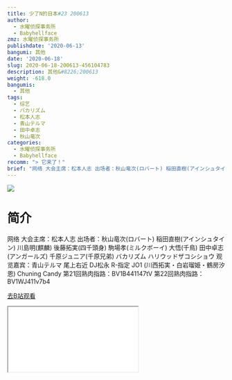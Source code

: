 ```yaml
---
title: 少了N的日本#23 200613
author:
  - 水曜侦探事务所
  - Babyhellface
zmz: 水曜侦探事务所
publishdate: '2020-06-13'
bangumi: 其他
date: '2020-06-18'
slug: 2020-06-18-200613-456104783
description: 其他&#8226;200613
weight: -618.0
bangumis:
  - 其他
tags:
  - 综艺
  - バカリズム
  - 松本人志
  - 青山テルマ
  - 田中卓志
  - 秋山竜次
categories:
  - 水曜侦探事务所
  - Babyhellface
recomm: "> 它来了！"
brief: "网络 大会主席：松本人志 出场者：秋山竜次(ロバート) 稲田直樹(アインシュタイン) 川島明(麒麟) 後藤拓実(四千頭身) 駒場孝(ミルクボーイ) 大悟(千鳥) 田中卓志(アンガールズ) 千原ジュニア(千原兄弟) バカリズム ハリウッドザコシショウ 观览嘉宾：青山テルマ 尾上右近 DJ松永 R-指定 JO1 (川西拓実・白岩瑠姫・鶴房汐恩) Chuning Candy 第21回熟肉指路：BV1B441147tV 第22回熟肉指路：BV1WJ411v7b4"
---
```

![](https://raw.githubusercontent.com/tcgriffith/owaraisite/master/static/tmpimg/1191653487f799644e764db917086f62f44ce3a8.jpg.480.jpg)
# 简介  
网络
大会主席：松本人志
出场者：秋山竜次(ロバート)  稲田直樹(アインシュタイン)  川島明(麒麟)  後藤拓実(四千頭身)  駒場孝(ミルクボーイ)  大悟(千鳥)  田中卓志(アンガールズ)  千原ジュニア(千原兄弟)  バカリズム  ハリウッドザコシショウ
观览嘉宾：青山テルマ  尾上右近  DJ松永  R-指定  JO1 (川西拓実・白岩瑠姫・鶴房汐恩)  Chuning Candy
第21回熟肉指路：BV1B441147tV
第22回熟肉指路：BV1WJ411v7b4  

[去B站观看](https://www.bilibili.com/video/av456104783/)
<div class ="resp-container"><iframe class="testiframe" src="//player.bilibili.com/player.html?aid=456104783"", scrolling="no", allowfullscreen="true" > </iframe></div> 
